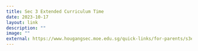 ```yaml
---
title: Sec 3 Extended Curriculum Time
date: 2023-10-17
layout: link
description: ""
image: ""
external: https://www.hougangsec.moe.edu.sg/quick-links/for-parents/s3ect/
---
```


